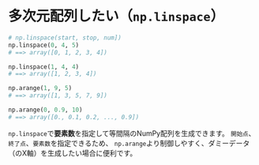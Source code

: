 # 多次元配列したい（`np.linspace`）

```python
# np.linspace(start, stop, num])
np.linspace(0, 4, 5)
# ==> array([0, 1, 2, 3, 4])

np.linspace(1, 4, 4)
# ==> array([1, 2, 3, 4])

np.arange(1, 9, 5)
# ==> array([1, 3, 5, 7, 9])

np.arange(0, 0.9, 10)
# ==> array([0., 0.1, 0.2, ..., 0.9])
```

`np.linspace`で**要素数**を指定して等間隔のNumPy配列を生成できます。
`開始点`、`終了点`、`要素数`を指定できるため、
`np.arange`より制御しやすく、ダミーデータ（のX軸）を生成したい場合に便利です。
